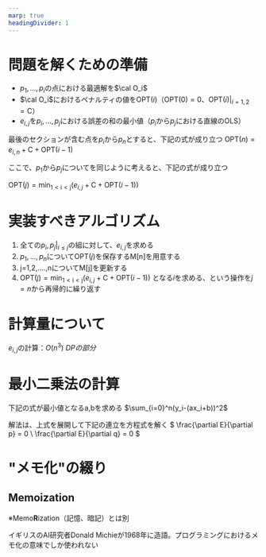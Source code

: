 ```yaml
---
marp: true
headingDivider: 1
---
```




# 問題を解くための準備

- $p_1,...,p_i$の点における最適解を$\cal O_i$
- $\cal O_i$におけるペナルティの値を$\mathrm{OPT}(i)$（$\mathrm{OPT}(0)=0$、$\mathrm{OPT}(i)|_{i=1,2} = \mathrm{C}$）
- $e_{i,j}$を$p_i,...,p_j$における誤差の和の最小値（$p_i$から$p_j$における直線のOLS）

最後のセクションが含む点を$p_i$から$p_n$とすると、下記の式が成り立つ
$\mathrm{OPT}(n) = e_{i,n} + \mathrm{C} + \mathrm{OPT}(i-1)$

ここで、$p_1$から$p_j$についてを同じように考えると、下記の式が成り立つ

$\mathrm{OPT}(j) = \mathrm{min_{1 < i < j }}(e_{i,j} + \mathrm{C} + \mathrm{OPT}(i-1))$

# 実装すべきアルゴリズム
1. 全ての$p_i,p_j|_{i \le j}$の組に対して、$e_{i,j}$を求める
1. $p_1,...,p_n$について$\mathrm{OPT}(j)$を保存するM[n]を用意する
1. j=1,2,....,nについてM[j]を更新する
1. $\mathrm{OPT}(j) = \mathrm{min_{1 < i < j }}(e_{i,j} + \mathrm{C} + \mathrm{OPT}(i-1))$ となる$i$を求める、という操作を$j=n$から再帰的に繰り返す


# 計算量について

$e_{i,j}$の計算：$O(n^3)$
$DPの部分$



# 最小二乗法の計算
下記の式が最小値となるa,bを求める
$\sum_{i=0}^n(y_i-(ax_i+b))^2$

解法は、上式を展開して下記の連立を方程式を解く
$
\frac{\partial E}{\partial p} = 0 \\
\frac{\partial E}{\partial q} = 0
$

# "メモ化"の綴り
## Memoization
※Memo**R**ization（記憶、暗記）とは別

イギリスのAI研究者Donald Michieが1968年に造語。プログラミングにおけるメモ化の意味でしか使われない


